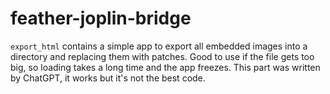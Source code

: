 # feather-joplin-bridge
`export_html` contains a simple app to export all embedded images into a directory and replacing them with patches. Good to use if the file gets too big, so loading takes a long time and the app freezes. This part was written by ChatGPT, it works but it's not the best code.
